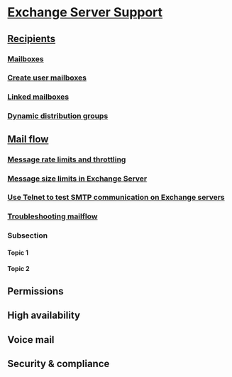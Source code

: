 # [Exchange Server Support](index.md)

## [Recipients](recipients/index.md)

### [Mailboxes](recipients/mailboxes.md)

### [Create user mailboxes](recipients/create-user-mailboxes.md)

### [Linked mailboxes](recipients/linked-mailboxes.md)

### [Dynamic distribution groups](recipients/dynamic-distribution-groups.md)

## [Mail flow](index.md)

### [Message rate limits and throttling](mail-flow/message-rate-limits.md)

### [Message size limits in Exchange Server](mail-flow/message-size-limits.md)

### [Use Telnet to test SMTP communication on Exchange servers](mail-flow/test-smtp-with-telnet.md)

### [Troubleshooting mailflow](mail-flow/troubleshooting-mail-flow.md)

### Subsection

#### Topic 1

#### Topic 2

## Permissions

## High availability

## Voice mail

## Security & compliance